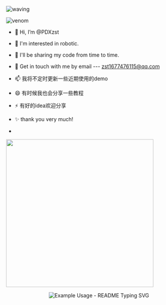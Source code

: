 
![waving](https://capsule-render.vercel.app/api?type=waving&height=200&text=Welcome!&fontAlign=80&fontAlignY=40&color=gradient)

![venom](https://capsule-render.vercel.app/api?type=venom&height=200&text=I%20am%20PDXzst.&fontSize=70&color=0:8871e5,100:b678c4&stroke=b678c4)

- 👋 Hi, I’m @PDXzst
- 👀 I'm interested in robotic.
- 🌱 I'll be sharing my code from time to time.
- 💞️ Get in touch with me by email --- zst1677476115@qq.com

- 📫 我将不定时更新一些近期使用的demo
- 😄 有时候我也会分享一些教程
- ⚡ 有好的idea欢迎分享

- ✨ thank you very much!
- 




<!---
PDXzst/PDXzst is a ✨ special ✨ repository because its `README.md` (this file) appears on your GitHub profile.
You can click the Preview link to take a look at your changes.
--->

<img align="center" width="400" src="https://github-readme-stats.vercel.app/api?username=PDXzst&theme=transparent&include_all_commits=true&show_icons=true&hide_border=true" />

<p align="center">
  <img src="https://readme-typing-svg.demolab.com/?lines=Good+Luck!;Thank+you+very+much!&font=Fira%20Code&center=true&width=380&height=50&duration=4000&pause=1000" alt="Example Usage - README Typing SVG">
</p>

